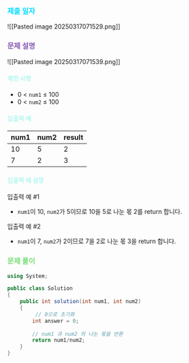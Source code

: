 ### <font color="00DDFF">제출 일자 </font>

![[Pasted image 20250317071529.png]]


### <font color="#8458B3">문제 설명</font>

![[Pasted image 20250317071539.png]]

#### <font color="#b2f7ef">제한 사항</font>

- 0 < `num1` ≤ 100
- 0 < `num2` ≤ 100

#### <font color="#b2f7ef">입출력 예</font>

| num1 | num2 | result |
| ---- | ---- | ------ |
| 10   | 5    | 2      |
| 7    | 2    | 3      |


#### <font color="#b2f7ef">입출력 예 설명</font>

입출력 예 #1

- `num1`이 10, `num2`가 5이므로 10을 5로 나눈 몫 2를 return 합니다.

입출력 예 #2

- `num1`이 7, `num2`가 2이므로 7을 2로 나눈 몫 3을 return 합니다.

### <font color="#77dd77">문제 풀이</font>
```cs
using System;

public class Solution 
{
    public int solution(int num1, int num2) 
    {   
         // 0으로 초기화
        int answer = 0;
        
        // num1 과 num2 의 나눈 몫을 반환
        return num1/num2;
    }
}
```







